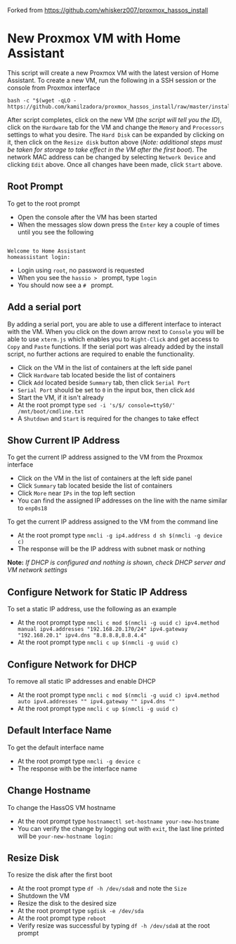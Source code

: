 Forked from https://github.com/whiskerz007/proxmox_hassos_install

# New Proxmox VM with Home Assistant

This script will create a new Proxmox VM with the latest version of Home Assistant. To create a new VM, run the following in a SSH session or the console from Proxmox interface

```
bash -c "$(wget -qLO - https://github.com/kamilzadora/proxmox_hassos_install/raw/master/install.sh)"
```

After script completes, click on the new VM (_the script will tell you the ID_), click on the `Hardware` tab for the VM and change the `Memory` and `Processors` settings to what you desire. The `Hard Disk` can be expanded by clicking on it, then click on the `Resize disk` button above (_Note: additional steps must be taken for storage to take effect in the VM after the first boot_). The network MAC address can be changed by selecting `Network Device` and clicking `Edit` above. Once all changes have been made, click `Start` above.

## Root Prompt

To get to the root prompt
- Open the console after the VM has been started
- When the messages slow down press the `Enter` key a couple of times until you see the following
```

Welcome to Home Assistant
homeassistant login:
```
- Login using `root`, no password is requested
- When you see the `hassio > ` prompt, type `login`
- You should now see a `# ` prompt.

## Add a serial port

By adding a serial port, you are able to use a different interface to interact with the VM. When you click on the down arrow next to `Console` you will be able to use `xterm.js` which enables you to `Right-Click` and get access to `Copy` and `Paste` functions. If the serial port was already added by the install script, no further actions are required to enable the functionality.
- Click on the VM in the list of containers at the left side panel
- Click `Hardware` tab located beside the list of containers
- Click `Add` located beside `Summary` tab, then click `Serial Port`
- `Serial Port` should be set to `0` in the input box, then click `Add`
- Start the VM, if it isn't already
- At the root prompt type `sed -i 's/$/ console=ttyS0/' /mnt/boot/cmdline.txt`
- A `Shutdown` and `Start` is required for the changes to take effect

## Show Current IP Address

To get the current IP address assigned to the VM from the Proxmox interface
- Click on the VM in the list of containers at the left side panel
- Click `Summary` tab located beside the list of containers
- Click `More` near `IPs` in the top left section
- You can find the assigned IP addresses on the line with the name similar to `enp0s18`

To get the current IP address assigned to the VM from the command line
- At the root prompt type `nmcli -g ip4.address d sh $(nmcli -g device c)`
- The response will be the IP address with subnet mask or nothing

**Note:** _If DHCP is configured and nothing is shown, check DHCP server and VM network settings_

## Configure Network for Static IP Address

To set a static IP address, use the following as an example
- At the root prompt type `nmcli c mod $(nmcli -g uuid c) ipv4.method manual ipv4.addresses "192.168.20.170/24" ipv4.gateway "192.168.20.1" ipv4.dns "8.8.8.8,8.8.4.4"`
- At the root prompt type `nmcli c up $(nmcli -g uuid c)`

## Configure Network for DHCP

To remove all static IP addresses and enable DHCP
- At the root prompt type `nmcli c mod $(nmcli -g uuid c) ipv4.method auto ipv4.addresses "" ipv4.gateway "" ipv4.dns ""`
- At the root prompt type `nmcli c up $(nmcli -g uuid c)`

## Default Interface Name

To get the default interface name
- At the root prompt type `nmcli -g device c`
- The response with be the interface name

## Change Hostname

To change the HassOS VM hostname
- At the root prompt type `hostnamectl set-hostname your-new-hostname`
- You can verify the change by logging out with `exit`, the last line printed will be `your-new-hostname login: `

## Resize Disk

To resize the disk after the first boot
- At the root prompt type `df -h /dev/sda8` and note the `Size`
- Shutdown the VM
- Resize the disk to the desired size
- At the root prompt type `sgdisk -e /dev/sda`
- At the root prompt type `reboot`
- Verify resize was successful by typing `df -h /dev/sda8` at the root prompt
